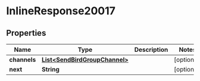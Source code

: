 

# InlineResponse20017


## Properties

Name | Type | Description | Notes
------------ | ------------- | ------------- | -------------
**channels** | [**List&lt;SendBirdGroupChannel&gt;**](SendBirdGroupChannel.md) |  |  [optional]
**next** | **String** |  |  [optional]



